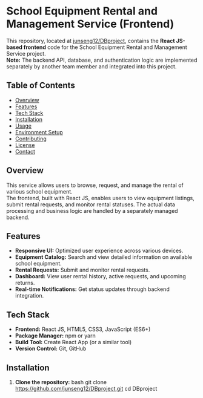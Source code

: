 # School Equipment Rental and Management Service (Frontend)

This repository, located at [junseng12/DBproject](https://github.com/junseng12/DBproject), contains the **React JS-based frontend** code for the School Equipment Rental and Management Service project.  
**Note:** The backend API, database, and authentication logic are implemented separately by another team member and integrated into this project.

## Table of Contents

- [Overview](#overview)
- [Features](#features)
- [Tech Stack](#tech-stack)
- [Installation](#installation)
- [Usage](#usage)
- [Environment Setup](#environment-setup)
- [Contributing](#contributing)
- [License](#license)
- [Contact](#contact)

## Overview

This service allows users to browse, request, and manage the rental of various school equipment.  
The frontend, built with React JS, enables users to view equipment listings, submit rental requests, and monitor rental statuses. The actual data processing and business logic are handled by a separately managed backend.

## Features

- **Responsive UI:** Optimized user experience across various devices.
- **Equipment Catalog:** Search and view detailed information on available school equipment.
- **Rental Requests:** Submit and monitor rental requests.
- **Dashboard:** View user rental history, active requests, and upcoming returns.
- **Real-time Notifications:** Get status updates through backend integration.

## Tech Stack

- **Frontend:** React JS, HTML5, CSS3, JavaScript (ES6+)
- **Package Manager:** npm or yarn
- **Build Tool:** Create React App (or a similar tool)
- **Version Control:** Git, GitHub

## Installation

1. **Clone the repository:**
bash
   git clone https://github.com/junseng12/DBproject.git
   cd DBproject
